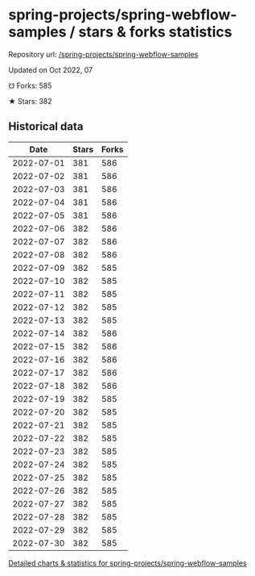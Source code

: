# spring-projects/spring-webflow-samples / stars & forks statistics

Repository url: [/spring-projects/spring-webflow-samples](https://github.com/spring-projects/spring-webflow-samples)

Updated on Oct 2022, 07

☋ Forks: 585

★ Stars: 382

## Historical data
| Date | Stars | Forks |
|------|-------|-------|
| 2022-07-01 | 381 | 586 | 
| 2022-07-02 | 381 | 586 | 
| 2022-07-03 | 381 | 586 | 
| 2022-07-04 | 381 | 586 | 
| 2022-07-05 | 381 | 586 | 
| 2022-07-06 | 382 | 586 | 
| 2022-07-07 | 382 | 586 | 
| 2022-07-08 | 382 | 586 | 
| 2022-07-09 | 382 | 585 | 
| 2022-07-10 | 382 | 585 | 
| 2022-07-11 | 382 | 585 | 
| 2022-07-12 | 382 | 585 | 
| 2022-07-13 | 382 | 585 | 
| 2022-07-14 | 382 | 586 | 
| 2022-07-15 | 382 | 586 | 
| 2022-07-16 | 382 | 586 | 
| 2022-07-17 | 382 | 586 | 
| 2022-07-18 | 382 | 586 | 
| 2022-07-19 | 382 | 585 | 
| 2022-07-20 | 382 | 585 | 
| 2022-07-21 | 382 | 585 | 
| 2022-07-22 | 382 | 585 | 
| 2022-07-23 | 382 | 585 | 
| 2022-07-24 | 382 | 585 | 
| 2022-07-25 | 382 | 585 | 
| 2022-07-26 | 382 | 585 | 
| 2022-07-27 | 382 | 585 | 
| 2022-07-28 | 382 | 585 | 
| 2022-07-29 | 382 | 585 | 
| 2022-07-30 | 382 | 585 | 


[Detailed charts & statistics for spring-projects/spring-webflow-samples](https://reviewgithub.com/rep/spring-projects/spring-webflow-samples)
